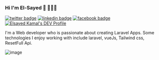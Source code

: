 ### Hi I'm El-Sayed 👋 👨🏻‍💻

[![twitter badge](https://img.shields.io/badge/twitter-@Elsayed851999-%231FA1F1?style=flat&logo=twitter&logoColor=white)](https://twitter.com/Elsayed851999)
[![linkedin badge](https://img.shields.io/badge/linkedin-elsayedkamal2020-%230177B5?style=flat&logo=linkedin)](https://www.linkedin.com/in/elsayedkamal2020)
[![facebook badge](https://img.shields.io/badge/facebook-elsayed.k.mohamed-&1877F2?style=flat&logo=facebook&logoColor=white&color=1877F2)](https://www.facebook.com/elsayed.k.mohamed)
[![Elsayed Kamal's DEV Profile](https://d2fltix0v2e0sb.cloudfront.net/dev-badge.svg)](https://dev.to/elsayed85)

I'm a Web developer who is passionate about creating Laravel Apps. Some technologies I enjoy working with include laravel, vueJs, Tailwind css, ResetFull Api.

![image](https://github.com/freekmurze/freekmurze/blob/master/dino.gif)
